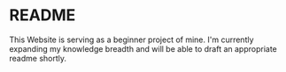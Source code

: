 # README
This Website is serving as a beginner project of mine. I'm currently expanding my knowledge breadth and will be able to draft an appropriate readme shortly.
